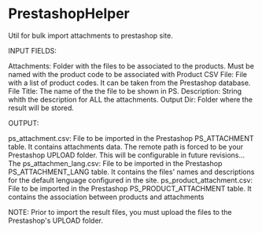 # PrestashopHelper
Util for bulk import attachments to prestashop site. 

INPUT FIELDS:

Attachments: Folder with the files to be associated to the products. Must be named with the product code to be associated with
Product CSV File: File with a list of product codes. It can be taken from the Prestashop database.
File Title: The name of the the file to be shown in PS.
Description: String whith the description for ALL the attachments. 
Output Dir: Folder where the result will be stored. 

OUTPUT:

ps_attachment.csv: File to be imported in the Prestashop PS_ATTACHMENT table. It contains attachments data. The remote path is forced to be your Prestashop UPLOAD folder. This will be configurable in future revisions... The 
ps_attachmen_lang.csv: File to be imported in the Prestashop PS_ATTACHMENT_LANG table. It contains the files' names and descriptions for the default lenguage configured in the site.
ps_product_attachment.csv: File to be imported in the Prestashop PS_PRODUCT_ATTACHMENT table. It contains the association between products and attachments

NOTE: Prior to import the result files, you must upload the files to the Prestashop's UPLOAD folder.

